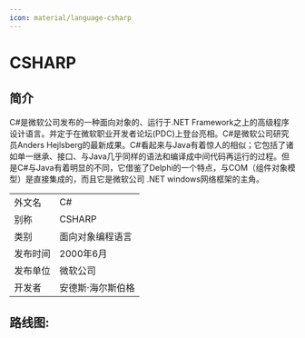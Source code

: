 ```yaml
---
icon: material/language-csharp
---
```


# CSHARP

## 简介

C#是微软公司发布的一种面向对象的、运行于.NET Framework之上的高级程序设计语言。并定于在微软职业开发者论坛(PDC)上登台亮相。C#是微软公司研究员Anders Hejlsberg的最新成果。C#看起来与Java有着惊人的相似；它包括了诸如单一继承、接口、与Java几乎同样的语法和编译成中间代码再运行的过程。但是C#与Java有着明显的不同，它借鉴了Delphi的一个特点，与COM（组件对象模型）是直接集成的，而且它是微软公司 .NET windows网络框架的主角。

|||
|-|-|
|外文名|C#|
|别称|CSHARP|
|类别|面向对象编程语言|
|发布时间|2000年6月|
|发布单位|微软公司|
|开发者|安德斯·海尔斯伯格|


## 路线图:
